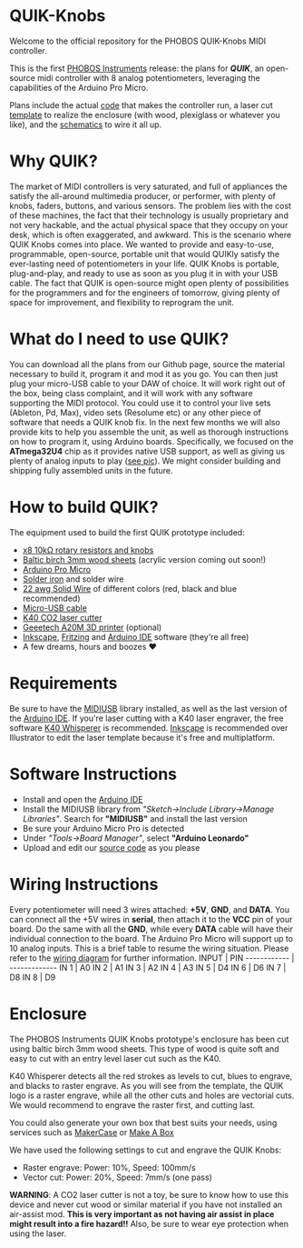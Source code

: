 # QUIK-Knobs
Welcome to the official repository for the PHOBOS QUIK-Knobs MIDI controller.

This is the first [PHOBOS Instruments](https://www.facebook.com/phobos.instruments/) release: the plans for _**QUIK**_, an open-source midi controller with 8 analog potentiometers, leveraging the capabilities of the Arduino Pro Micro.

Plans include the actual [code](https://github.com/phobos-instruments/QUIK-Knobs/blob/master/code/QUIK.ino) that makes the controller run, a laser cut [template](https://github.com/phobos-instruments/QUIK-Knobs/blob/master/assets/enclosure.svg) to realize the enclosure (with wood, plexiglass or whatever you like), and the [schematics](https://github.com/phobos-instruments/QUIK-Knobs/blob/master/assets/schematics.png) to wire it all up.

# Why QUIK?
The market of MIDI controllers is very saturated, and full of appliances the satisfy the all-around multimedia producer, or performer, with plenty of knobs, faders, buttons, and various sensors. The problem lies with the cost of these machines, the fact that their technology is usually proprietary and not very hackable, and the actual physical space that they occupy on your desk, which is often exaggerated, and awkward. This is the scenario where QUIK Knobs comes into place. We wanted to provide and easy-to-use, programmable, open-source, portable unit that would QUIKly satisfy the ever-lasting need of potentiometers in your life. QUIK Knobs is portable, plug-and-play, and ready to use as soon as you plug it in with your USB cable. The fact that QUIK is open-source might open plenty of possibilities for the programmers and for the engineers of tomorrow, giving plenty of space for improvement, and flexibility to reprogram the unit.

# What do I need to use QUIK?
You can download all the plans from our Github page, source the material necessary to build it, program it and mod it as you go. You can then just plug your micro-USB cable to your DAW of choice. It will work right out of the box, being class complaint, and it will work with any software supporting the MIDI protocol. You could use it to control your live sets (Ableton, Pd, Max), video sets (Resolume etc) or any other piece of software that needs a QUIK knob fix. In the next few months we will also provide kits to help you assemble the unit, as well as thorough instructions on how to program it, using Arduino boards. Specifically, we focused on the **ATmega32U4** chip as it provides native USB support, as well as giving us plenty of analog inputs to play ([see pic](https://i.stack.imgur.com/SEiwb.png)). We might consider building and shipping fully assembled units in the future.

# How to build QUIK?
The equipment used to build the first QUIK prototype included:
* [x8 10kΩ rotary resistors and knobs](https://amzn.to/3k9vBNa)
* [Baltic birch 3mm wood sheets](https://amzn.to/33n5P1l) (acrylic version coming out soon!)
* [Arduino Pro Micro](https://amzn.to/35uFa58)
* [Solder iron](https://amzn.to/33mGC7c) and solder wire
* [22 awg Solid Wire](https://amzn.to/2RlHK5f) of different colors (red, black and blue recommended)
* [Micro-USB cable](https://amzn.to/3kdsOCF)
* [K40 CO2 laser cutter](https://amzn.to/2ZtSumr)
* [Geeetech A20M 3D printer](https://amzn.to/35xCeFa) (optional)
* [Inkscape](https://inkscape.org/), [Fritzing](https://fritzing.org/) and [Arduino IDE](https://www.arduino.cc/en/main/software) software (they're all free)
* A few dreams, hours and boozes ❤️

# Requirements
Be sure to have the [MIDIUSB](https://www.arduino.cc/en/Reference/MIDIUSB) library installed, as well as the last version of the [Arduino IDE](https://www.arduino.cc/en/main/software). If you're laser cutting with a K40 laser engraver, the free software [K40 Whisperer](https://www.scorchworks.com/K40whisperer/k40whisperer.html) is recommended. [Inkscape](https://inkscape.org/) is recommended over Illustrator to edit the laser template because it's free and multiplatform.

# Software Instructions
* Install and open the [Arduino IDE](https://www.arduino.cc/en/main/software)
* Install the MIDIUSB library from *"Sketch->Include Library->Manage Libraries"*. Search for **"MIDIUSB"** and install the last version
* Be sure your Arduino Micro Pro is detected
* Under *"Tools->Board Manager"*, select **"Arduino Leonardo"**
* Upload and edit our [source code](https://github.com/phobos-instruments/QUIK-Knobs/blob/master/code/QUIK.ino) as you please

# Wiring Instructions
Every potentiometer will need 3 wires attached: **+5V**, **GND**, and **DATA**. You can connect all the +5V wires in **serial**, then attach it to the **VCC** pin of your board.
Do the same with all the **GND**, while every **DATA** cable will have their individual connection to the board. The Arduino Pro Micro will support up to 10 analog inputs. This is a brief table to resume the wiring situation. Please refer to the [wiring diagram](https://github.com/phobos-instruments/QUIK-Knobs/blob/master/assets/schematics.png) for further information.
INPUT | PIN
------------ | -------------
IN 1 | A0
IN 2 | A1
IN 3 | A2
IN 4 | A3
IN 5 | D4
IN 6 | D6
IN 7 | D8
IN 8 | D9

# Enclosure
The PHOBOS Instruments QUIK Knobs prototype's enclosure has been cut using baltic birch 3mm wood sheets. This type of wood is quite soft and easy to cut with an entry level laser cut such as the K40.

K40 Whisperer detects all the red strokes as levels to cut, blues to engrave, and blacks to raster engrave. As you will see from the template, the QUIK logo is a raster engrave, while all the other cuts and holes are vectorial cuts. We would recommend to engrave the raster first, and cutting last.

You could also generate your own box that best suits your needs, using services such as [MakerCase](https://www.makercase.com/) or [Make A Box](https://makeabox.io/)

We have used the following settings to cut and engrave the QUIK Knobs:
* Raster engrave: Power: 10%, Speed: 100mm/s
* Vector cut: Power: 20%, Speed: 7mm/s (one pass)

**WARNING**: A CO2 laser cutter is not a toy, be sure to know how to use this device and never cut wood or similar material if you have not installed an air-assist mod. **This is very important as not having air assist in place might result into a fire hazard!!** Also, be sure to wear eye protection when using the laser.
